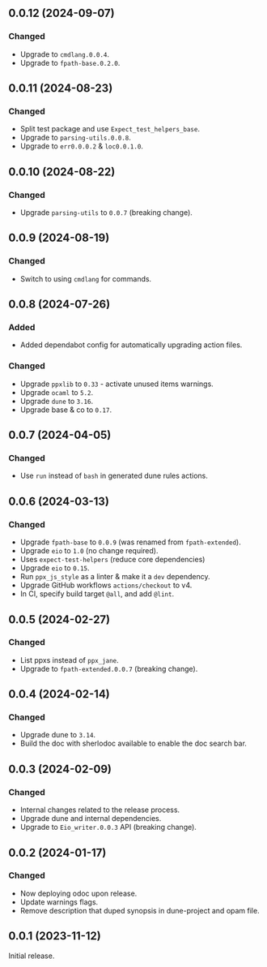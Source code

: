 ## 0.0.12 (2024-09-07)

### Changed

- Upgrade to `cmdlang.0.0.4`.
- Upgrade to `fpath-base.0.2.0`.

## 0.0.11 (2024-08-23)

### Changed

- Split test package and use `Expect_test_helpers_base`.
- Upgrade to `parsing-utils.0.0.8`.
- Upgrade to `err0.0.0.2` & `loc0.0.1.0`.

## 0.0.10 (2024-08-22)

### Changed

- Upgrade `parsing-utils` to `0.0.7` (breaking change).

## 0.0.9 (2024-08-19)

### Changed

- Switch to using `cmdlang` for commands.

## 0.0.8 (2024-07-26)

### Added

- Added dependabot config for automatically upgrading action files.

### Changed

- Upgrade `ppxlib` to `0.33` - activate unused items warnings.
- Upgrade `ocaml` to `5.2`.
- Upgrade `dune` to `3.16`.
- Upgrade base & co to `0.17`.

## 0.0.7 (2024-04-05)

### Changed

- Use `run` instead of `bash` in generated dune rules actions.

## 0.0.6 (2024-03-13)

### Changed

- Upgrade `fpath-base` to `0.0.9` (was renamed from `fpath-extended`).
- Upgrade `eio` to `1.0` (no change required).
- Uses `expect-test-helpers` (reduce core dependencies)
- Upgrade `eio` to `0.15`.
- Run `ppx_js_style` as a linter & make it a `dev` dependency.
- Upgrade GitHub workflows `actions/checkout` to v4.
- In CI, specify build target `@all`, and add `@lint`.

## 0.0.5 (2024-02-27)

### Changed

- List ppxs instead of `ppx_jane`.
- Upgrade to `fpath-extended.0.0.7` (breaking change).

## 0.0.4 (2024-02-14)

### Changed

- Upgrade dune to `3.14`.
- Build the doc with sherlodoc available to enable the doc search bar.

## 0.0.3 (2024-02-09)

### Changed

- Internal changes related to the release process.
- Upgrade dune and internal dependencies.
- Upgrade to `Eio_writer.0.0.3` API (breaking change).

## 0.0.2 (2024-01-17)

### Changed

- Now deploying odoc upon release.
- Update warnings flags.
- Remove description that duped synopsis in dune-project and opam file.

## 0.0.1 (2023-11-12)

Initial release.
